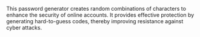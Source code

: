This password generator creates random combinations of characters to enhance the security of online accounts. It provides effective protection by generating hard-to-guess codes, thereby improving resistance against cyber attacks.

